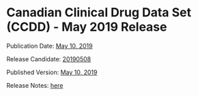 # Canadian Clinical Drug Data Set (CCDD) - May 2019 Release

Publication Date: [May 10, 2019](https://tgateway.infoway-inforoute.ca/ccdd.html?id=2.16.840.1.113883.2.20.6.1&versionid=20190510)

Release Candidate: [20190508](https://github.com/hres/formulary/tree/folder_reorg/releases/20190508)

Published Version: [May 10, 2019](https://tgateway.infoway-inforoute.ca/ccdd.html?id=2.16.840.1.113883.2.20.6.1&versionid=20190510)

Release Notes: [here](https://infoscribe.infoway-inforoute.ca/display/CCDD/20190509)